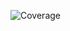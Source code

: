 ![Coverage](https://img.shields.io/endpoint?url=https://gist.githubusercontent.com/alexander-kartavtsev/008292ddf748e6ba0ba0654edcdc0ffd/raw/coverage.json)
